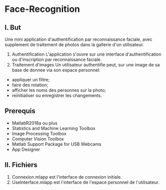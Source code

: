 # Face-Recognition

## I. But
Une mini application d'authentification par reconnaissance faciale, avec supplement de traitement de photos dans la gallerie d'un utilisateur.
1. Authentification
L'application s'ouvre sur une interface d'authentification ou d'inscription par reconnaissance faciale. 
2. Traitement d'images
 Un utilisateur authentifie  peut, sur une image de sa base de donnee via son espace personnel:
 
  - appliquer un filtre;
  - faire des rotation;
  - afficher les noms des personnes sur la photo;
  - reinitialiser ou enregistrer les changements.

## Prerequis
  - MatlabR2018a ou plus
  - Statistics and Machine Learning Toolbox
  - Image Processing Toolbox
  - Computer Vision Toolbox
  - Matlab Support Package for USB Webcams 
  - App Designer
  
  
## II. Fichiers

1. Connexion.mlapp est  l'interface de connexion initiale.
2. UseInterface.mlapp est l'interface de l'espace personnel de l'utilisateur.
  


